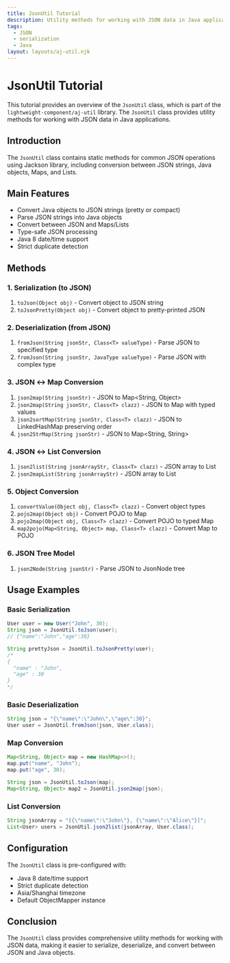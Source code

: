 ```yaml
---
title: JsonUtil Tutorial
description: Utility methods for working with JSON data in Java applications
tags:
  - JSON
  - serialization
  - Java
layout: layouts/aj-util.njk
---
```


# JsonUtil Tutorial

This tutorial provides an overview of the `JsonUtil` class, which is part of the `lightweight-component/aj-util` library. The `JsonUtil` class provides utility methods for working with JSON data in Java applications.

## Introduction

The `JsonUtil` class contains static methods for common JSON operations using Jackson library, including conversion between JSON strings, Java objects, Maps, and Lists.

## Main Features

- Convert Java objects to JSON strings (pretty or compact)
- Parse JSON strings into Java objects
- Convert between JSON and Maps/Lists
- Type-safe JSON processing
- Java 8 date/time support
- Strict duplicate detection

## Methods

### 1. Serialization (to JSON)

1. `toJson(Object obj)` - Convert object to JSON string
2. `toJsonPretty(Object obj)` - Convert object to pretty-printed JSON

### 2. Deserialization (from JSON)

1. `fromJson(String jsonStr, Class<T> valueType)` - Parse JSON to specified type
2. `fromJson(String jsonStr, JavaType valueType)` - Parse JSON with complex type

### 3. JSON ↔ Map Conversion

1. `json2map(String jsonStr)` - JSON to Map<String, Object>
2. `json2map(String jsonStr, Class<T> clazz)` - JSON to Map with typed values
3. `json2sortMap(String jsonStr, Class<T> clazz)` - JSON to LinkedHashMap preserving order
4. `json2StrMap(String jsonStr)` - JSON to Map<String, String>

### 4. JSON ↔ List Conversion

1. `json2list(String jsonArrayStr, Class<T> clazz)` - JSON array to List<T>
2. `json2mapList(String jsonArrayStr)` - JSON array to List<Map>

### 5. Object Conversion

1. `convertValue(Object obj, Class<T> clazz)` - Convert object types
2. `pojo2map(Object obj)` - Convert POJO to Map
3. `pojo2map(Object obj, Class<T> clazz)` - Convert POJO to typed Map
4. `map2pojo(Map<String, Object> map, Class<T> clazz)` - Convert Map to POJO

### 6. JSON Tree Model

1. `json2Node(String jsonStr)` - Parse JSON to JsonNode tree

## Usage Examples

### Basic Serialization
```java
User user = new User("John", 30);
String json = JsonUtil.toJson(user); 
// {"name":"John","age":30}

String prettyJson = JsonUtil.toJsonPretty(user);
/*
{
  "name" : "John",
  "age" : 30
}
*/
```

### Basic Deserialization
```java
String json = "{\"name\":\"John\",\"age\":30}";
User user = JsonUtil.fromJson(json, User.class);
```

### Map Conversion
```java
Map<String, Object> map = new HashMap<>();
map.put("name", "John");
map.put("age", 30);

String json = JsonUtil.toJson(map);
Map<String, Object> map2 = JsonUtil.json2map(json);
```

### List Conversion
```java
String jsonArray = "[{\"name\":\"John\"}, {\"name\":\"Alice\"}]";
List<User> users = JsonUtil.json2list(jsonArray, User.class);
```

## Configuration

The `JsonUtil` class is pre-configured with:
- Java 8 date/time support
- Strict duplicate detection
- Asia/Shanghai timezone
- Default ObjectMapper instance

## Conclusion

The `JsonUtil` class provides comprehensive utility methods for working with JSON data, making it easier to serialize, deserialize, and convert between JSON and Java objects.